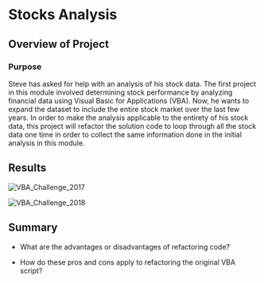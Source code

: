 # Stocks Analysis

## Overview of Project

### Purpose

Steve has asked for help with an analysis of his stock data. The first project in this module involved determining stock performance by analyzing financial data using Visual Basic for Applications (VBA). Now, he wants to expand the dataset to include the entire stock market over the last few years. In order to make the analysis applicable to the entirety of his stock data, this project will refactor the solution code to loop through all the stock data one time in order to collect the same information done in the initial analysis in this module.

## Results



![VBA_Challenge_2017](https://user-images.githubusercontent.com/90656004/137662971-2bf4c4a5-598c-4845-8413-6166c4973371.png)



![VBA_Challenge_2018](https://user-images.githubusercontent.com/90656004/137663087-2b5f7ad7-95ec-43b3-8ef7-6534550c4f8e.png)




## Summary

- What are the advantages or disadvantages of refactoring code?


- How do these pros and cons apply to refactoring the original VBA script?


